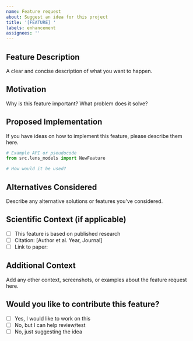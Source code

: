 ```yaml
---
name: Feature request
about: Suggest an idea for this project
title: '[FEATURE] '
labels: enhancement
assignees: ''
---
```


## Feature Description

A clear and concise description of what you want to happen.

## Motivation

Why is this feature important? What problem does it solve?

## Proposed Implementation

If you have ideas on how to implement this feature, please describe them here.

```python
# Example API or pseudocode
from src.lens_models import NewFeature

# How would it be used?
```

## Alternatives Considered

Describe any alternative solutions or features you've considered.

## Scientific Context (if applicable)

- [ ] This feature is based on published research
- [ ] Citation: [Author et al. Year, Journal]
- [ ] Link to paper: 

## Additional Context

Add any other context, screenshots, or examples about the feature request here.

## Would you like to contribute this feature?

- [ ] Yes, I would like to work on this
- [ ] No, but I can help review/test
- [ ] No, just suggesting the idea
